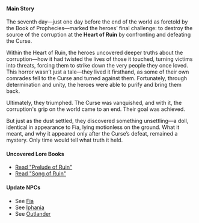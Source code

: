 #### Main Story

The seventh day—just one day before the end of the world as foretold by the Book of Prophecies—marked the heroes’ final challenge: to destroy the source of the corruption at the **Heart of Ruin** by confronting and defeating the Curse.

Within the Heart of Ruin, the heroes uncovered deeper truths about the corruption—how it had twisted the lives of those it touched, turning victims into threats, forcing them to strike down the very people they once loved. This horror wasn’t just a tale—they lived it firsthand, as some of their own comrades fell to the Curse and turned against them. Fortunately, through determination and unity, the heroes were able to purify and bring them back.

Ultimately, they triumphed. The Curse was vanquished, and with it, the corruption's grip on the world came to an end. Their goal was achieved.

But just as the dust settled, they discovered something unsettling—a doll, identical in appearance to Fia, lying motionless on the ground. What it meant, and why it appeared only after the Curse’s defeat, remained a mystery. Only time would tell what truth it held.

#### Uncovered Lore Books

- [Read "Prelude of Ruin"](#text:prelude-of-ruin)
- [Read "Song of Ruin"](#text:song-of-ruin)

#### Update NPCs

- See [Fia](#node:fia)
- See [Iphania](#node:iphania)
- See [Outlander](#node:outlander)
